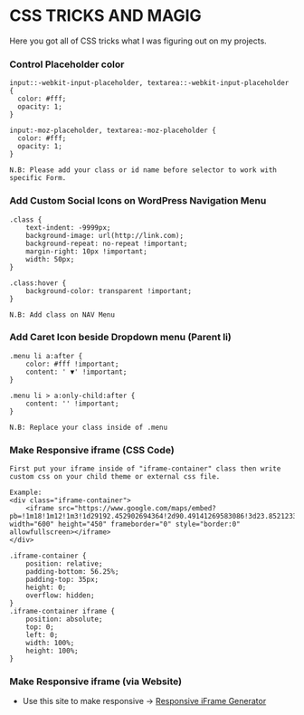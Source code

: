 # CSS TRICKS AND MAGIG
Here you got all of CSS tricks what I was figuring out on my projects.

### Control Placeholder color
	input::-webkit-input-placeholder, textarea::-webkit-input-placeholder {
	  color: #fff;
	  opacity: 1;
	}

	input:-moz-placeholder, textarea:-moz-placeholder {
	  color: #fff;
	  opacity: 1;
	}

	N.B: Please add your class or id name before selector to work with specific Form.

### Add Custom Social Icons on WordPress Navigation Menu
	.class {
		text-indent: -9999px;
		background-image: url(http://link.com);
		background-repeat: no-repeat !important;
		margin-right: 10px !important;
		width: 50px;
	}

	.class:hover {
		background-color: transparent !important;
	}

	N.B: Add class on NAV Menu

### Add Caret Icon beside Dropdown menu (Parent li)
	.menu li a:after {
		color: #fff !important;
		content: ' ▼' !important;
	}

	.menu li > a:only-child:after {
		content: '' !important;
	}

	N.B: Replace your class inside of .menu 

### Make Responsive iframe (CSS Code)
	First put your iframe inside of "iframe-container" class then write custom css on your child theme or external css file.
	
	Example:
	<div class="iframe-container">
		<iframe src="https://www.google.com/maps/embed?pb=!1m18!1m12!1m3!1d29192.452902694364!2d90.49141269583086!3d23.852123360864066!2m3!1f0!2f0!3f0!3m2!1i1024!2i768!4f13.1!3m3!1m2!1s0x3755cbe13e12ca1b%3A0xe440738bb6817d87!2sPurbachal+New+Town!5e0!3m2!1sen!2sbd!4v1485459233926" width="600" height="450" frameborder="0" style="border:0" allowfullscreen></iframe>
	</div>

	.iframe-container {
		position: relative;
		padding-bottom: 56.25%;
		padding-top: 35px;
		height: 0;
		overflow: hidden;
	}
	.iframe-container iframe {
		position: absolute;
		top: 0;
		left: 0;
		width: 100%;
		height: 100%;
	}

### Make Responsive iframe (via Website)

* Use this site to make responsive -> [Responsive iFrame Generator](http://embedresponsively.com)